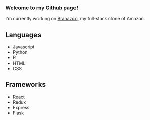 ### Welcome to my Github page!

I'm currently working on [Branazon](https://github.com/bshinnny/CapstoneProject), my full-stack clone of Amazon.

## Languages
- Javascript
- Python
- R
- HTML
- CSS

## Frameworks
- React
- Redux
- Express
- Flask

<!--
**bshinnny/bshinnny** is a ✨ _special_ ✨ repository because its `README.md` (this file) appears on your GitHub profile.

Here are some ideas to get you started:

- 🔭 I’m currently working on ...
- 🌱 I’m currently learning ...
- 👯 I’m looking to collaborate on ...
- 🤔 I’m looking for help with ...
- 💬 Ask me about ...
- 📫 How to reach me: ...
- 😄 Pronouns: ...
- ⚡ Fun fact: ...
-->
